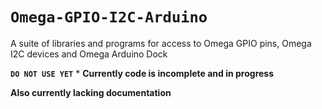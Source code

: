 # **`Omega-GPIO-I2C-Arduino`**
A suite of libraries and programs for access to Omega GPIO pins, Omega I2C devices
and Omega Arduino Dock

**`DO NOT USE YET`**
*
**Currently code is incomplete and in progress**

**Also currently lacking documentation**
